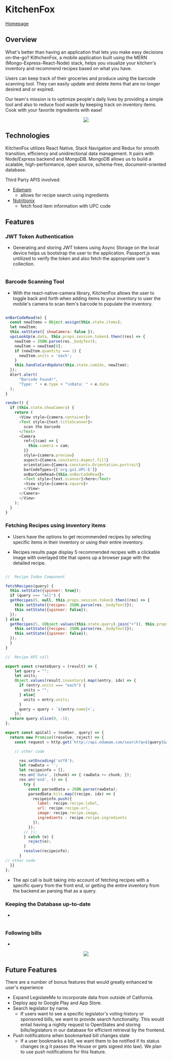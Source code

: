 # KitchenFox
[Homepage](http://www.legislateme.com)

## Overview
What's better than having an application that lets you make easy decisions on-the-go? KithchenFox, a mobile application built using the MERN (Mongo-Express-React-Node) stack, helps you visualize your kitchen's inventory and recommend recipes based on what you have.

Users can keep track of their groceries and produce using the barcode scanning tool. They can easily update and delete items that are no longer desired and or expired.

Our team's mission is to optimize people's daily lives by providing a simple tool and also to reduce food waste by keeping track on inventory items. Cook with your favorite ingredients with ease!

<p align="center">
<img src = "/docs/subject_view.gif">
</p>


## Technologies
  KitchenFox utilizes React Native, Stack Navigation and Redux for smooth transition, efficiency and unidirectional data management. It pairs with Node/Express backend and MongoDB. MongoDB allows us to build a scalable, high-performance, open source, schema-free, document-oriented database.

  Third Party APIS involved:
   + [Edamam](http://developer.edamam.com/edamam-docs-recipe-api)
      - allows for recipe search using ingredients
   + [Nutritionix](https://developer.nutritionix.com/docs/v1_1#/nutritionix_api_v1_1)
      - fetch food item information with UPC code

## Features
  ### JWT Token Authentication

  + Generating and storing JWT tokens using Async Storage on the local device helps us bootstrap the user to the application. Passport.js was untilized to verify the token and also fetch the appropriate user's collection.

  ```javascript

  ```

  ### Barcode Scanning Tool
  + With the react-native-camera library, KitchenFox allows the user to toggle back and forth when adding items to your inventory to user the mobile's camera to scan item's barcode to populate the inventory.

  ``` javascript

  onBarCodeRead(e) {
    const newItems = Object.assign(this.state.items);
    let newItem;
    this.setState({ showCamera: false });
    upcLookUp(e.data, this.props.session.token).then((res) => {
      newItem = JSON.parse(res._bodyText);
      newItem = newItem[0];
      if (newItem.quantity === 1) {
        newItem.units = 'each';
      }
      this.handleCardUpdate(this.state.camIdx, newItem);
    });
    Alert.alert(
        "Barcode Found!",
        "Type: " + e.type + "\nData: " + e.data
    );
  }

  render() {
    if (this.state.showCamera) {
      return (
        <View style={camera.container}>
        <Text style={text.titleScanner}>
          scan the barcode
        </Text>
        <Camera
          ref={(cam) => {
            this.camera = cam;
          }}
          style={camera.preview}
          aspect={Camera.constants.Aspect.fill}
          orientation={Camera.constants.Orientation.portrait}
          barCodeTypes={['org.gs1.UPC-E']}
          onBarCodeRead={this.onBarCodeRead}>
          <Text style={text.scanner}>here</Text>
          <View style={camera.square}>
          </View>
        </Camera>
        </View>
      );
    }
  }

  ```

  ### Fetching Recipes using inventory items

   + Users have the options to get recommended recipes by selecting specific items in their inventory or using their entire inventory.


   + Recipes results page display 5 recommended recipes with a clickable image with overlayed title that opens up a browser page with the detailed recipe.

  ``` javascript

  //  Recipe Index Component

  fetchRecipes(query) {
    this.setState({spinner: true});
    if (query === "all") {
    getRecipes(5, null, this.props.session.token).then((res) => {
      this.setState({recipes: JSON.parse(res._bodyText)});
      this.setState({spinner: false});
    });
  } else {
    getRecipes(5, (Object.values(this.state.query).join("+")), this.props.session.token).then((res) => {
      this.setState({recipes: JSON.parse(res._bodyText)});
      this.setState({spinner: false});
    });
    }
  }

  //  Recipe API call

  export const createQuery = (result) => {
      let query = "";
      let units;
      Object.values(result.inventory).map((entry, idx) => {
        if (entry.units === "each") {
          units = "";
        } else{
          units = entry.units;
        }
        query = query + `${entry.name}+`;
      });
    return query.slice(0, -1);
  };

  export const apiCall = (number, query) => {
    return new Promise((resolve, reject) => {
      const request = http.get(`http://api.edamam.com/search?q=${query}&app_id=${app_id}&app_key=${app_key}&to=${number}`, (res) => {

      // other code

        res.setEncoding('utf8');
        let rawData = '';
        let recipeinfo = [];
        res.on('data', (chunk) => { rawData += chunk; });
        res.on('end', () => {
          try {
            const parsedData = JSON.parse(rawData);
            parsedData.hits.map((recipe, idx) => {
              recipeinfo.push({
                label: recipe.recipe.label,
                url: recipe.recipe.url,
                image: recipe.recipe.image,
                ingredients : recipe.recipe.ingredients
              });
            });
          // });
          } catch (e) {
            reject(e);
          }
          resolve(recipeinfo);
        }
  // other code
    }}
  };

  ```

   + The api call is built taking into account of fetching recipes with a specific query from the front end, or getting the entire inventory from the backend an parsing that as a query.


  ### Keeping the Database up-to-date

   +

  ``` python

  ```

  ### Following bills
   +

 <p align="center">
 <img src = "/docs/bill_view.gif">
 </p>

## Future Features
  There are a number of bonus features that would greatly enhanced te user's experience 

  + Expand LegislateMe to incorporate data from outside of California.
  + Deploy app to Google Play and App Store.
  + Search legislator by name.
    - If users want to see a specific legislator's voting history or sponsored bills, we want to provide search functionality. This would entail having a nightly request to OpenStates and storing bills/legislators in our database for efficient retrieval by the frontend.
  + Push notifications when bookmarked bill changes state
    - If a user bookmarks a bill, we want them to be notified if its status changes (e.g it passes the House or gets signed into law). We plan to use push notifications for this feature.
